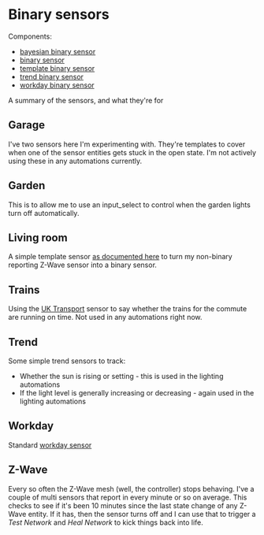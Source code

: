 # Binary sensors

Components:
* [bayesian binary sensor](https://home-assistant.io/components/binary_sensor.bayesian/)
* [binary sensor](https://home-assistant.io/components/binary_sensor/)
* [template binary sensor](https://home-assistant.io/components/binary_sensor.template/)
* [trend binary sensor](https://www.home-assistant.io/components/binary_sensor.trend/)
* [workday binary sensor](https://home-assistant.io/components/binary_sensor.workday/)

A summary of the sensors, and what they're for

## Garage

I've two sensors here I'm experimenting with. They're templates to cover when one of the sensor entities gets stuck in the open state. I'm not actively using these in any automations currently.

## Garden

This is to allow me to use an input_select to control when the garden lights turn off automatically.

## Living room

A simple template sensor [as documented here](https://home-assistant.io/docs/z-wave/entities/#burglar-entity) to turn my non-binary reporting Z-Wave sensor into a binary sensor.

## Trains

Using the [UK Transport](https://home-assistant.io/components/sensor.uk_transport/) sensor to say whether the trains for the commute are running on time. Not used in any automations right now.

## Trend

Some simple trend sensors to track:
* Whether the sun is rising or setting - this is used in the lighting automations
* If the light level is generally increasing or decreasing - again used in the lighting automations

## Workday

Standard [workday sensor](https://home-assistant.io/components/binary_sensor.workday/)

## Z-Wave

Every so often the Z-Wave mesh (well, the controller) stops behaving. I've a couple of multi sensors that report in every minute or so on average. This checks to see if it's been 10 minutes since the last state change of any Z-Wave entity. If it has, then the sensor turns off and I can use that to trigger a *Test Network* and *Heal Network* to kick things back into life.
